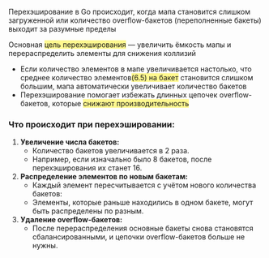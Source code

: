 

Перехэширование в Go происходит, когда мапа становится слишком загруженной или количество overflow-бакетов (переполненные бакеты) выходит за разумные пределы

Основная <span style="background:#fff88f">цель перехэширования</span> — увеличить ёмкость мапы и перераспределить элементы для снижения коллизий

- Если количество элементов в мапе увеличивается настолько, что среднее количество элементов<span style="background:#fff88f">(6.5) на бакет</span> становится слишком большим, мапа автоматически увеличивает количество бакетов
- Перехэширование помогает избежать длинных цепочек overflow-бакетов, которые <span style="background:#fff88f">снижают производительность</span>

### **Что происходит при перехэшировании:**

1. **Увеличение числа бакетов:**
    - Количество бакетов увеличивается в 2 раза.
    - Например, если изначально было 8 бакетов, после перехэширования их станет 16.
2. **Распределение элементов по новым бакетам:**
    - Каждый элемент пересчитывается с учётом нового количества бакетов: 
    - Элементы, которые раньше находились в одном бакете, могут быть распределены по разным.
3. **Удаление overflow-бакетов:**
    - После перераспределения основные бакеты снова становятся сбалансированными, и цепочки overflow-бакетов больше не нужны.